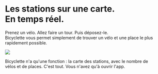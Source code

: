 # Les stations sur une carte.<br>En temps réel.

Prenez un vélo. Allez faire un tour. Puis déposez-le.  
Bicyclette vous permet simplement de trouver un vélo et une place le plus rapidement possible.

![](images/screenshots/NotreDame@2x.png)

Bicyclette n'a qu'une fonction : la carte des stations, avec le nombre de vélos et de places. C'est tout. Vous n'avez qu'à ouvrir l'app.